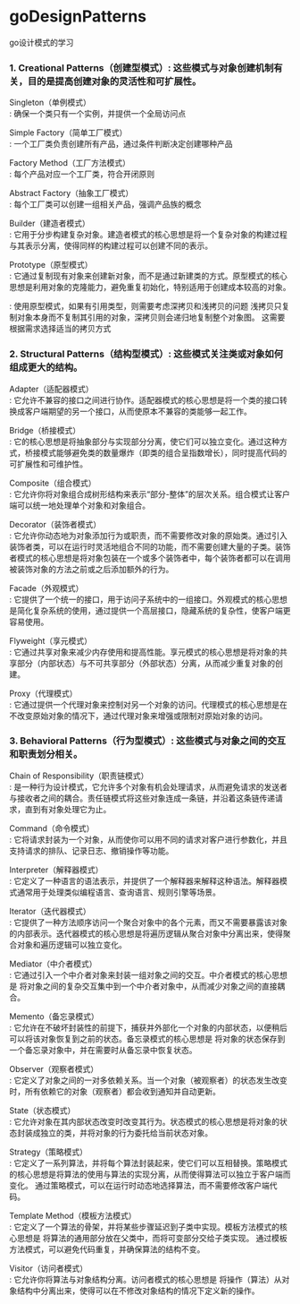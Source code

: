 # goDesignPatterns
go设计模式的学习

### 1. Creational Patterns（创建型模式）: 这些模式与对象创建机制有关，目的是提高创建对象的灵活性和可扩展性。

Singleton（单例模式）</br>
: 确保一个类只有一个实例，并提供一个全局访问点

Simple Factory（简单工厂模式）</br>
: 一个工厂类负责创建所有产品，通过条件判断决定创建哪种产品

Factory Method（工厂方法模式）</br>
: 每个产品对应一个工厂类，符合开闭原则

Abstract Factory（抽象工厂模式）</br>
: 每个工厂类可以创建一组相关产品，强调产品族的概念

Builder（建造者模式）</br>
: 它用于分步构建复杂对象。建造者模式的核心思想是将一个复杂对象的构建过程与其表示分离，使得同样的构建过程可以创建不同的表示。

Prototype（原型模式）</br>
: 它通过复制现有对象来创建新对象，而不是通过新建类的方式。原型模式的核心思想是利用对象的克隆能力，避免重复初始化，特别适用于创建成本较高的对象。

: 使用原型模式，如果有引用类型，则需要考虑深拷贝和浅拷贝的问题
浅拷贝只复制对象本身而不复制其引用的对象，深拷贝则会递归地复制整个对象图。
这需要根据需求选择适当的拷贝方式

### 2. Structural Patterns（结构型模式）: 这些模式关注类或对象如何组成更大的结构。

Adapter（适配器模式）</br>
: 它允许不兼容的接口之间进行协作。适配器模式的核心思想是将一个类的接口转换成客户端期望的另一个接口，从而使原本不兼容的类能够一起工作。

Bridge（桥接模式）</br>
: 它的核心思想是将抽象部分与实现部分分离，使它们可以独立变化。通过这种方式，桥接模式能够避免类的数量爆炸（即类的组合呈指数增长），同时提高代码的可扩展性和可维护性。

Composite（组合模式）</br>
: 它允许你将对象组合成树形结构来表示“部分-整体”的层次关系。组合模式让客户端可以统一地处理单个对象和对象组合。

Decorator（装饰者模式）</br>
: 它允许你动态地为对象添加行为或职责，而不需要修改对象的原始类。通过引入装饰者类，可以在运行时灵活地组合不同的功能，而不需要创建大量的子类。装饰者模式的核心思想是将对象包装在一个或多个装饰者中，每个装饰者都可以在调用被装饰对象的方法之前或之后添加额外的行为。

Facade（外观模式）</br>
: 它提供了一个统一的接口，用于访问子系统中的一组接口。外观模式的核心思想是简化复杂系统的使用，通过提供一个高层接口，隐藏系统的复杂性，使客户端更容易使用。

Flyweight（享元模式）</br>
: 它通过共享对象来减少内存使用和提高性能。享元模式的核心思想是将对象的共享部分（内部状态）与不可共享部分（外部状态）分离，从而减少重复对象的创建。

Proxy（代理模式）</br>
: 它通过提供一个代理对象来控制对另一个对象的访问。代理模式的核心思想是在不改变原始对象的情况下，通过代理对象来增强或限制对原始对象的访问。

### 3. Behavioral Patterns（行为型模式）: 这些模式与对象之间的交互和职责划分相关。

Chain of Responsibility（职责链模式）</br>
: 是一种行为设计模式，它允许多个对象有机会处理请求，从而避免请求的发送者与接收者之间的耦合。责任链模式将这些对象连成一条链，并沿着这条链传递请求，直到有对象处理它为止。

Command（命令模式）</br>
: 它将请求封装为一个对象，从而使你可以用不同的请求对客户进行参数化，并且支持请求的排队、记录日志、撤销操作等功能。

Interpreter（解释器模式）</br>
: 它定义了一种语言的语法表示，并提供了一个解释器来解释这种语法。解释器模式通常用于处理类似编程语言、查询语言、规则引擎等场景。

Iterator（迭代器模式）</br>
: 它提供了一种方法顺序访问一个聚合对象中的各个元素，而又不需要暴露该对象的内部表示。迭代器模式的核心思想是将遍历逻辑从聚合对象中分离出来，使得聚合对象和遍历逻辑可以独立变化。

Mediator（中介者模式）</br>
: 它通过引入一个中介者对象来封装一组对象之间的交互。中介者模式的核心思想是 将对象之间的复杂交互集中到一个中介者对象中，从而减少对象之间的直接耦合。

Memento（备忘录模式）</br>
: 它允许在不破坏封装性的前提下，捕获并外部化一个对象的内部状态，以便稍后可以将该对象恢复到之前的状态。备忘录模式的核心思想是 将对象的状态保存到一个备忘录对象中，并在需要时从备忘录中恢复状态。

Observer（观察者模式）</br>
: 它定义了对象之间的一对多依赖关系。当一个对象（被观察者）的状态发生改变时，所有依赖它的对象（观察者）都会收到通知并自动更新。

State（状态模式）</br>
: 它允许对象在其内部状态改变时改变其行为。状态模式的核心思想是将对象的状态封装成独立的类，并将对象的行为委托给当前状态对象。

Strategy（策略模式）</br>
: 它定义了一系列算法，并将每个算法封装起来，使它们可以互相替换。策略模式的核心思想是将算法的使用与算法的实现分离，从而使得算法可以独立于客户端而变化。 
通过策略模式，可以在运行时动态地选择算法，而不需要修改客户端代码。

Template Method（模板方法模式）</br>
: 它定义了一个算法的骨架，并将某些步骤延迟到子类中实现。模板方法模式的核心思想是 将算法的通用部分放在父类中，而将可变部分交给子类实现。
通过模板方法模式，可以避免代码重复，并确保算法的结构不变。

Visitor（访问者模式）</br>
: 它允许你将算法与对象结构分离。访问者模式的核心思想是 将操作（算法）从对象结构中分离出来，使得可以在不修改对象结构的情况下定义新的操作。

